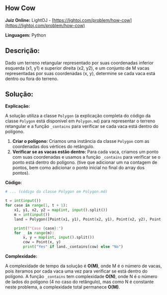 ## How Cow

**Juiz Online:** LightOJ - [https://lightoj.com/problem/how-cow](https://lightoj.com/problem/how-cow)

**Linguagem:** Python

## Descrição:

Dado um terreno retangular representado por suas coordenadas inferior esquerda (x1, y1) e superior direita (x2, y2), e um conjunto de M vacas representadas por suas coordenadas (x, y), determine se cada vaca está dentro ou fora do terreno.

## Solução:

**Explicação:**

A solução utiliza a classe `Polygon` (a explicação completa do código da classe `Polygon` está disponível em `Polygon.md`) para representar o terreno retangular e a função `_contains` para verificar se cada vaca está dentro do polígono.

1. **Criar o polígono:** Criamos uma instância da classe `Polygon` com as coordenadas dos vértices do retângulo.
2. **Verificar se as vacas estão dentro:** Para cada vaca, criamos um ponto com suas coordenadas e usamos a função `_contains` para verificar se o ponto está dentro do polígono. (tive que adicionar um na contagem de pontos, bem como adicionar o ponto inicial no final do array dos pontos).

**Código:**

```python
# ... (código da classe Polygon em Polygon.md)

t = int(input())
for case in range(1, t + 1):
    x1, y1, x2, y2 = map(int, input().split())
    m = int(input())
    land = Polygon([Point(x1, y1), Point(x2, y1), Point(x2, y2), Point(x1, y2)])

    print(f"Case {case}:")
    for _ in range(m):
        x, y = map(int, input().split())
        cow = Point(x, y)
        print("Yes" if land._contains(cow) else "No")
```

**Complexidade:**

A complexidade de tempo da solução é **O(M)**, onde M é o número de vacas, pois iteramos por cada vaca uma vez para verificar se está dentro do polígono. A função `_contains` tem complexidade **O(N)**, onde N é o número de lados do polígono (4 no caso do retângulo), mas como N é constante neste problema, a complexidade total permanece **O(M)**.
